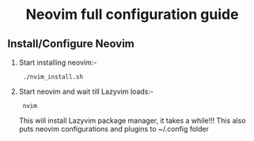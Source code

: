 <h1 align="center">
Neovim full configuration guide
</h1>

Install/Configure Neovim
------------------------
1. Start installing neovim:-

        ./nvim_install.sh

2. Start neovim and wait till Lazyvim loads:-

        nvim

    This will install Lazyvim package manager, it takes a while!!!
    This also puts neovim configurations and plugins to ~/.config folder
